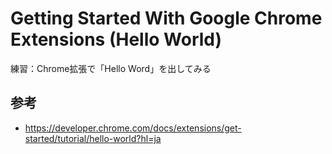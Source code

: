 # Getting Started With Google Chrome Extensions (Hello World)

練習：Chrome拡張で「Hello Word」を出してみる

## 参考

- <https://developer.chrome.com/docs/extensions/get-started/tutorial/hello-world?hl=ja>

